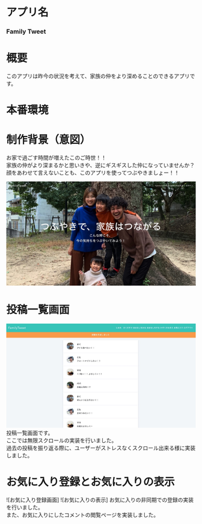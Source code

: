 # アプリ名
### Family Tweet

# 概要
このアプリは昨今の状況を考えて、家族の仲をより深めることのできるアプリです。  
# 本番環境

# 制作背景（意図）
お家で過ごす時間が増えたこのご時世！！  
家族の仲がより深まるかと思いきや、逆にギスギスした仲になっていませんか？  
顔をあわせて言えないことも、このアプリを使ってつぶやきましょー！！  

![メイン画像](8B7893F8-4430-4193-80F0-994827C74490_1_105_c.jpeg)

# 投稿一覧画面

![投稿一覧画像](6DB4F413-8017-4724-9D73-A9533F32B106_1_105_c.jpeg)
投稿一覧画面です。  
ここでは無限スクロールの実装を行いました。  
過去の投稿を振り返る際に、ユーザーがストレスなくスクロール出来る様に実装しました。

# お気に入り登録とお気に入りの表示  
![お気に入り登録画面]
![お気に入りの表示]
お気に入りの非同期での登録の実装を行いました。  
また、お気に入りにしたコメントの閲覧ページを実装しました。  

